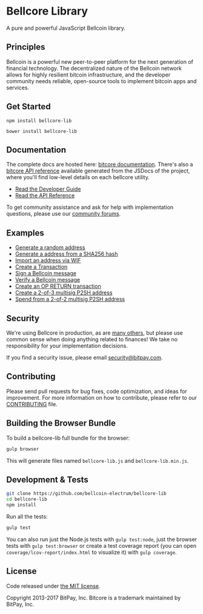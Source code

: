 Bellcore Library
=======

A pure and powerful JavaScript Bellcoin library.

## Principles

Bellcoin is a powerful new peer-to-peer platform for the next generation of financial technology. The decentralized nature of the Bellcoin network allows for highly resilient bitcoin infrastructure, and the developer community needs reliable, open-source tools to implement bitcoin apps and services.

## Get Started

```
npm install bellcore-lib
```

```
bower install bellcore-lib
```

## Documentation

The complete docs are hosted here: [bitcore documentation](http://bitcore.io/guide/). There's also a [bitcore API reference](http://bitcore.io/api/) available generated from the JSDocs of the project, where you'll find low-level details on each bellcore utility.

- [Read the Developer Guide](http://bitcore.io/guide/)
- [Read the API Reference](http://bitcore.io/api/)

To get community assistance and ask for help with implementation questions, please use our [community forums](https://forum.bitcore.io/).

## Examples

* [Generate a random address](https://github.com/bellcoin-electrum/bellcore-lib/blob/master/docs/examples.md#generate-a-random-address)
* [Generate a address from a SHA256 hash](https://github.com/bellcoin-electrum/bellcore-lib/blob/master/docs/examples.md#generate-a-address-from-a-sha256-hash)
* [Import an address via WIF](https://github.com/bellcoin-electrum/bellcore-lib/blob/master/docs/examples.md#import-an-address-via-wif)
* [Create a Transaction](https://github.com/bellcoin-electrum/bellcore-lib/blob/master/docs/examples.md#create-a-transaction)
* [Sign a Bellcoin message](https://github.com/bellcoin-electrum/bellcore-lib/blob/master/docs/examples.md#sign-a-bitcoin-message)
* [Verify a Bellcoin message](https://github.com/bellcoin-electrum/bellcore-lib/blob/master/docs/examples.md#verify-a-bitcoin-message)
* [Create an OP RETURN transaction](https://github.com/bellcoin-electrum/bellcore-lib/blob/master/docs/examples.md#create-an-op-return-transaction)
* [Create a 2-of-3 multisig P2SH address](https://github.com/bellcoin-electrum/bellcore-lib/blob/master/docs/examples.md#create-a-2-of-3-multisig-p2sh-address)
* [Spend from a 2-of-2 multisig P2SH address](https://github.com/bellcoin-electrum/bellcore-lib/blob/master/docs/examples.md#spend-from-a-2-of-2-multisig-p2sh-address)


## Security

We're using Bellcore in production, as are [many others](http://bitcore.io#projects), but please use common sense when doing anything related to finances! We take no responsibility for your implementation decisions.

If you find a security issue, please email security@bitpay.com.

## Contributing

Please send pull requests for bug fixes, code optimization, and ideas for improvement. For more information on how to contribute, please refer to our [CONTRIBUTING](https://github.com/bellcoin-electrum/bellcore-lib/blob/master/CONTRIBUTING.md) file.

## Building the Browser Bundle

To build a bellcore-lib full bundle for the browser:

```sh
gulp browser
```

This will generate files named `bellcore-lib.js` and `bellcore-lib.min.js`.

## Development & Tests

```sh
git clone https://github.com/bellcoin-electrum/bellcore-lib
cd bellcore-lib
npm install
```

Run all the tests:

```sh
gulp test
```

You can also run just the Node.js tests with `gulp test:node`, just the browser tests with `gulp test:browser`
or create a test coverage report (you can open `coverage/lcov-report/index.html` to visualize it) with `gulp coverage`.

## License

Code released under [the MIT license](https://github.com/bellcoin-electrum/bellcore-lib/blob/master/LICENSE).

Copyright 2013-2017 BitPay, Inc. Bitcore is a trademark maintained by BitPay, Inc.
